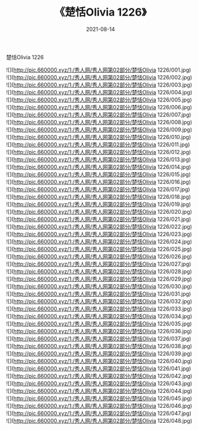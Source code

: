 ﻿---
layout: post
title:  《楚恬Olivia 1226》
date:   2021-08-14
img: http://pic.660000.xyz/1:/秀人网/秀人网第02部分/楚恬Olivia 1226/000.jpg
categories: [美女, 清纯, 唯美]
---

楚恬Olivia 1226

  ![](http://pic.660000.xyz/1:/秀人网/秀人网第02部分/楚恬Olivia 1226/001.jpg) <br> ![](http://pic.660000.xyz/1:/秀人网/秀人网第02部分/楚恬Olivia 1226/002.jpg) <br> ![](http://pic.660000.xyz/1:/秀人网/秀人网第02部分/楚恬Olivia 1226/003.jpg) <br> ![](http://pic.660000.xyz/1:/秀人网/秀人网第02部分/楚恬Olivia 1226/004.jpg) <br> ![](http://pic.660000.xyz/1:/秀人网/秀人网第02部分/楚恬Olivia 1226/005.jpg) <br> ![](http://pic.660000.xyz/1:/秀人网/秀人网第02部分/楚恬Olivia 1226/006.jpg) <br> ![](http://pic.660000.xyz/1:/秀人网/秀人网第02部分/楚恬Olivia 1226/007.jpg) <br> ![](http://pic.660000.xyz/1:/秀人网/秀人网第02部分/楚恬Olivia 1226/008.jpg) <br> ![](http://pic.660000.xyz/1:/秀人网/秀人网第02部分/楚恬Olivia 1226/009.jpg) <br> ![](http://pic.660000.xyz/1:/秀人网/秀人网第02部分/楚恬Olivia 1226/010.jpg) <br> ![](http://pic.660000.xyz/1:/秀人网/秀人网第02部分/楚恬Olivia 1226/011.jpg) <br> ![](http://pic.660000.xyz/1:/秀人网/秀人网第02部分/楚恬Olivia 1226/012.jpg) <br> ![](http://pic.660000.xyz/1:/秀人网/秀人网第02部分/楚恬Olivia 1226/013.jpg) <br> ![](http://pic.660000.xyz/1:/秀人网/秀人网第02部分/楚恬Olivia 1226/014.jpg) <br> ![](http://pic.660000.xyz/1:/秀人网/秀人网第02部分/楚恬Olivia 1226/015.jpg) <br> ![](http://pic.660000.xyz/1:/秀人网/秀人网第02部分/楚恬Olivia 1226/016.jpg) <br> ![](http://pic.660000.xyz/1:/秀人网/秀人网第02部分/楚恬Olivia 1226/017.jpg) <br> ![](http://pic.660000.xyz/1:/秀人网/秀人网第02部分/楚恬Olivia 1226/018.jpg) <br> ![](http://pic.660000.xyz/1:/秀人网/秀人网第02部分/楚恬Olivia 1226/019.jpg) <br> ![](http://pic.660000.xyz/1:/秀人网/秀人网第02部分/楚恬Olivia 1226/020.jpg) <br> ![](http://pic.660000.xyz/1:/秀人网/秀人网第02部分/楚恬Olivia 1226/021.jpg) <br> ![](http://pic.660000.xyz/1:/秀人网/秀人网第02部分/楚恬Olivia 1226/022.jpg) <br> ![](http://pic.660000.xyz/1:/秀人网/秀人网第02部分/楚恬Olivia 1226/023.jpg) <br> ![](http://pic.660000.xyz/1:/秀人网/秀人网第02部分/楚恬Olivia 1226/024.jpg) <br> ![](http://pic.660000.xyz/1:/秀人网/秀人网第02部分/楚恬Olivia 1226/025.jpg) <br> ![](http://pic.660000.xyz/1:/秀人网/秀人网第02部分/楚恬Olivia 1226/026.jpg) <br> ![](http://pic.660000.xyz/1:/秀人网/秀人网第02部分/楚恬Olivia 1226/027.jpg) <br> ![](http://pic.660000.xyz/1:/秀人网/秀人网第02部分/楚恬Olivia 1226/028.jpg) <br> ![](http://pic.660000.xyz/1:/秀人网/秀人网第02部分/楚恬Olivia 1226/029.jpg) <br> ![](http://pic.660000.xyz/1:/秀人网/秀人网第02部分/楚恬Olivia 1226/030.jpg) <br> ![](http://pic.660000.xyz/1:/秀人网/秀人网第02部分/楚恬Olivia 1226/031.jpg) <br> ![](http://pic.660000.xyz/1:/秀人网/秀人网第02部分/楚恬Olivia 1226/032.jpg) <br> ![](http://pic.660000.xyz/1:/秀人网/秀人网第02部分/楚恬Olivia 1226/033.jpg) <br> ![](http://pic.660000.xyz/1:/秀人网/秀人网第02部分/楚恬Olivia 1226/034.jpg) <br> ![](http://pic.660000.xyz/1:/秀人网/秀人网第02部分/楚恬Olivia 1226/035.jpg) <br> ![](http://pic.660000.xyz/1:/秀人网/秀人网第02部分/楚恬Olivia 1226/036.jpg) <br> ![](http://pic.660000.xyz/1:/秀人网/秀人网第02部分/楚恬Olivia 1226/037.jpg) <br> ![](http://pic.660000.xyz/1:/秀人网/秀人网第02部分/楚恬Olivia 1226/038.jpg) <br> ![](http://pic.660000.xyz/1:/秀人网/秀人网第02部分/楚恬Olivia 1226/039.jpg) <br> ![](http://pic.660000.xyz/1:/秀人网/秀人网第02部分/楚恬Olivia 1226/040.jpg) <br> ![](http://pic.660000.xyz/1:/秀人网/秀人网第02部分/楚恬Olivia 1226/041.jpg) <br> ![](http://pic.660000.xyz/1:/秀人网/秀人网第02部分/楚恬Olivia 1226/042.jpg) <br> ![](http://pic.660000.xyz/1:/秀人网/秀人网第02部分/楚恬Olivia 1226/043.jpg) <br> ![](http://pic.660000.xyz/1:/秀人网/秀人网第02部分/楚恬Olivia 1226/044.jpg) <br> ![](http://pic.660000.xyz/1:/秀人网/秀人网第02部分/楚恬Olivia 1226/045.jpg) <br> ![](http://pic.660000.xyz/1:/秀人网/秀人网第02部分/楚恬Olivia 1226/046.jpg) <br> ![](http://pic.660000.xyz/1:/秀人网/秀人网第02部分/楚恬Olivia 1226/047.jpg) <br> ![](http://pic.660000.xyz/1:/秀人网/秀人网第02部分/楚恬Olivia 1226/048.jpg) <br>